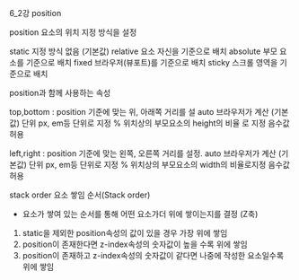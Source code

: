 6_2강 position

position
요소의 위치 지정 방식을 설정

static 지정 방식 없음 (기본값)
relative 요소 자신을 기준으로 배치
absolute 부모 요소를 기준으로 배치
fixed 브라우저(뷰포트)를 기준으로 배치
sticky 스크롤 영역을 기준으로 배치

position과 함께 사용하는 속성

top,bottom : position 기준에 맞는 위, 아래쪽 거리를 설
auto 브라우저가 계산 (기본값)
단위 px, em등 단위로 지정
% 위치상의 부모요소의 height의 비율 로 지정 음수값 허용

left,right : position 기준에 맞는 왼쪽, 오른쪽 거리를 설정.
auto 브라우저가 계산 (기본값)
단위 px, em등 단위로 지정
% 위치상의 부모요소의 width의 비율로지정 음수값 허용


stack order
요소 쌓임 순서(Stack order)
- 요소가 쌓여 있는 순서를 통해 어떤 요소가더 위에 쌓이는지를 결정 (Z축)
1. static을 제외한 position속성의 값이 있을 경우 가장 위에 쌓임
2. position이 존재한다면 z-index속성의 숫자값이 높을 수록 위에 쌓임
3. position이 존재하고 z-index속성의 숫자값이 같다면 나중에 작성한 요소일수록 위에 쌓임


